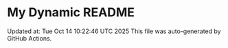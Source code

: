 # My Dynamic README
Updated at: Tue Oct 14 10:22:46 UTC 2025
This file was auto-generated by GitHub Actions.
